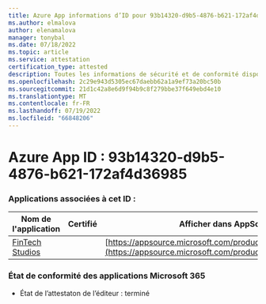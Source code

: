 ```yaml
---
title: Azure App informations d’ID pour 93b14320-d9b5-4876-b621-172af4d36985
ms.author: elmalova
author: elenamalova
manager: tonybal
ms.date: 07/18/2022
ms.topic: article
ms.service: attestation
certification_type: attested
description: Toutes les informations de sécurité et de conformité disponibles pour 93b14320-d9b5-4876-b621-172af4d36985.
ms.openlocfilehash: 2c29e943d5305ec67daebb62a1a9ef73a20bc50b
ms.sourcegitcommit: 21d1c42a8e6d9f94b9c8f279bbe37f649ebd4e10
ms.translationtype: MT
ms.contentlocale: fr-FR
ms.lasthandoff: 07/19/2022
ms.locfileid: "66848206"
---
```

# <a name="azure-app-id-93b14320-d9b5-4876-b621-172af4d36985"></a>Azure App ID : 93b14320-d9b5-4876-b621-172af4d36985


### <a name="apps-associated-with-this-id"></a>Applications associées à cet ID :
| **Nom de l'application** | **Certifié** | **Afficher dans AppSource** |
|--------------|---------------|-----------------------|
| [FinTech Studios](../forward/WA200003969.md) |  | [https://appsource.microsoft.com/product/office/WA200003969](https://appsource.microsoft.com/product/office/WA200003969) |

### <a name="microsoft-365-app-compliance-status"></a>État de conformité des applications Microsoft 365
- État de l’attestaton de l’éditeur : terminé
